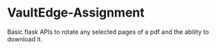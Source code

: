 # VaultEdge-Assignment

Basic flask APIs to rotate any selected pages of a pdf and the ability to download it.
